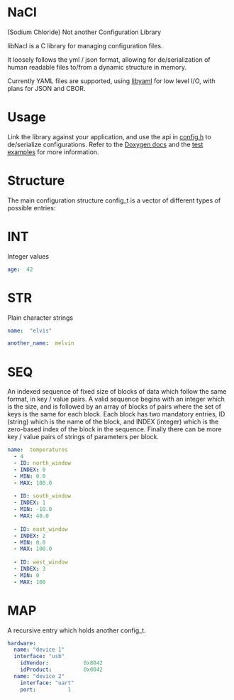 # NaCl
(Sodium Chloride)
Not another Configuration Library


libNacl is a C library for managing configuration files.

It loosely follows the yml / json format, allowing for de/serialization of human readable files to/from a dynamic structure in memory.

Currently YAML files are supported, using [libyaml](https://github.com/yaml/libyaml) for low level I/O, with plans for JSON and CBOR.

# Usage
Link the library against your application, and use the api in [config.h](https://github.com/kalamara/nacl/blob/master/include/config.h)  to de/serialize configurations.
Refer to the [Doxygen docs](https://github.com/kalamara/yacs/blob/master/Doxyfile) and the [test examples](https://github.com/kalamara/nacl/tree/master/tst) for more information.

# Structure
The main configuration structure config_t is a vector of different types of possible entries:

# INT 
Integer values
```yaml
age:  42
```

# STR
Plain character strings

```yaml
name:  "elvis" 

another_name:  melvin 
```

# SEQ
An indexed sequence of fixed size of blocks of data which follow the same format, in key / value pairs.
A valid sequence begins with an integer which is the size, and is followed by an array of blocks of pairs where the set of keys is the same for each block. 
Each block has two mandatory entries, ID (string) which is the name of the block, and INDEX (integer) which is the zero-based index of the block in the sequence. 
Finally there can be more key / value pairs of strings of parameters per block.

```yaml
name:  temperatures
  - 4
  - ID: north_window
  - INDEX: 0
  - MIN: 0.0
  - MAX: 100.0
  
  - ID: south_window
  - INDEX: 1
  - MIN: -10.0
  - MAX: 40.0
  
  - ID: east_window
  - INDEX: 2
  - MIN: 0.0
  - MAX: 100.0
  
  - ID: west_window
  - INDEX: 3
  - MIN: 0
  - MAX: 100

```


# MAP 
A recursive entry which holds another config_t.

```yaml
hardware:  
  name: "device 1"
  interface: "usb"
    idVendor:           0x8042 
    idProduct:          0x0042 
  name: "device 2"
    interface: "uart"
    port:          1
```





